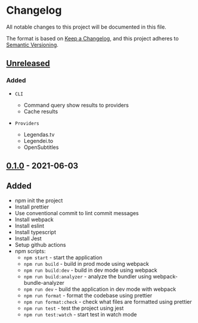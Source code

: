 # Changelog

All notable changes to this project will be documented in this file.

The format is based on [Keep a Changelog](https://keepachangelog.com/en/1.0.0/),
and this project adheres to [Semantic Versioning](https://semver.org/spec/v2.0.0.html).

## [Unreleased]

### Added

-   `CLI`

    -   Command query show results to providers
    -   Cache results

-   `Providers`
    -   Legendas.tv
    -   Legendei.to
    -   OpenSubtitles

## [0.1.0] - 2021-06-03

## Added

-   npm init the project
-   Install prettier
-   Use conventional commit to lint commit messages
-   Install webpack
-   Install eslint
-   Install typescript
-   Install Jest
-   Setup github actions
-   npm scripts:
    -   `npm start` - start the application
    -   `npm run build` - build in prod mode using webpack
    -   `npm run build:dev` - build in dev mode using webpack
    -   `npm run build:analyzer` - analyze the bundler using webpack-bundle-analyzer
    -   `npm run dev` - build the application in dev mode with webpack
    -   `npm run format` - format the codebase using prettier
    -   `npm run format:check` - check what files are formatted using prettier
    -   `npm run test` - test the project using jest
    -   `npm run test:watch` - start test in watch mode

[unreleased]: https://github.com/theFiero/subtitle-finder/compare/v0.1.0...HEAD
[0.1.0]: https://github.com/theFiero/subtitle-finder/tag/v0.1.0
